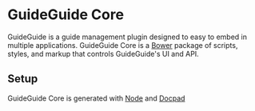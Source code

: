 # GuideGuide Core

GuideGuide is a guide management plugin designed to easy to embed in multiple applications. GuideGuide Core is a [Bower](http://bower.io/) package of scripts, styles, and markup that controls GuideGuide's UI and API.

## Setup

GuideGuide Core is generated with [Node](http://www.nodejs.org) and [Docpad](http://docpad.org/)
